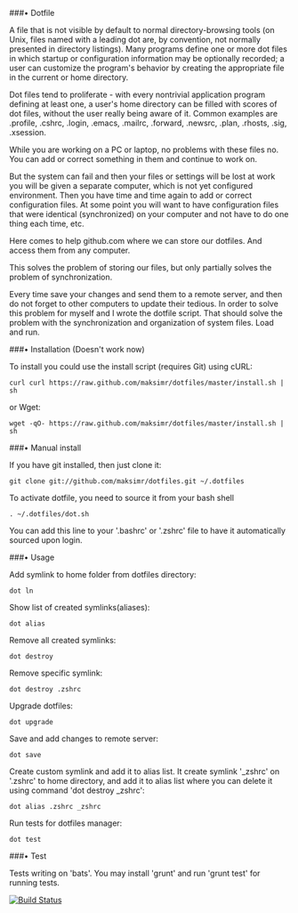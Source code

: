 ###• Dotfile

A file that is not visible by default to normal
directory-browsing tools (on Unix, files named with a leading dot are,
by convention, not normally presented in directory listings).
Many programs define one or more dot files in which startup or configuration
information may be optionally recorded; a user can customize the program's
behavior by creating the appropriate file in the current or home directory.

Dot files tend to proliferate - with every nontrivial application program defining
at least one, a user's home directory can be filled with scores of dot files,
without the user really being aware of it.
Common examples are .profile, .cshrc, .login, .emacs, .mailrc, .forward, .newsrc, .plan, .rhosts, .sig, .xsession.

While you are working on a PC or laptop, no problems with these files no.
You can add or correct something in them and continue to work on.

But the system can fail and then your files or settings will be lost
at work you will be given a separate computer, which is not yet configured environment.
Then you have time and time again to add or correct configuration files.
At some point you will want to have configuration files that were identical (synchronized)
on your computer and not have to do one thing each time, etc.

Here comes to help github.com where we can store our dotfiles.
And access them from any computer.

This solves the problem of storing our files, but only partially solves
the problem of synchronization.

Every time save your changes and send them to a remote server, and then do not forget to other computers to update their tedious.
In order to solve this problem for myself and I wrote the dotfile script.
That should solve the problem with the synchronization and organization of system files.
Load and run.



###• Installation (Doesn't work now)

To install you could use the install script (requires Git) using cURL:

  ```curl curl https://raw.github.com/maksimr/dotfiles/master/install.sh | sh```

or Wget:

  ```wget -qO- https://raw.github.com/maksimr/dotfiles/master/install.sh | sh```



###• Manual install

If you have git installed, then just clone it:

  ```git clone git://github.com/maksimr/dotfiles.git ~/.dotfiles```

To activate dotfile, you need to source it from your bash shell

  ```. ~/.dotfiles/dot.sh```

You can add this line to your '.bashrc' or '.zshrc' file to have it automatically sourced upon login.



###• Usage

Add symlink to home folder from dotfiles directory:

  ```dot ln```

Show list of created symlinks(aliases):

  ```dot alias```

Remove all created symlinks:

  ```dot destroy```

Remove specific symlink:

  ```dot destroy .zshrc```

Upgrade dotfiles:

  ```dot upgrade```

Save and add changes to remote server:

  ```dot save```

Create custom symlink and add it to alias list.
It create symlink '_zshrc' on '.zshrc' to home directory, and add
it to alias list where you can delete it using command 'dot destroy _zshrc':

  ```dot alias .zshrc _zshrc```

Run tests for dotfiles manager:

  ```dot test```



###• Test

Tests writing on 'bats'. You may install 'grunt' and run 'grunt test' for
running tests.

[![Build Status](https://secure.travis-ci.org/maksimr/dotfiles.png)](http://travis-ci.org/maksimr/dotfiles)
